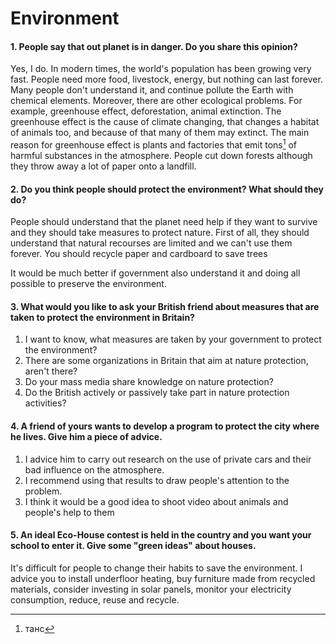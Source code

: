 # Environment

#### 1. People say that out planet is in danger. Do you share this opinion?

Yes, I do. In modern times, the world's population has been growing very fast. People need more food, livestock, energy, but nothing can last forever. Many people don't understand it, and continue pollute the Earth with chemical elements. Moreover, there are other ecological problems. For example, greenhouse effect, deforestation, animal extinction. The greenhouse effect is the cause of climate changing, that changes a habitat of animals too, and because of that many of them may extinct. The main reason for greenhouse effect is plants and factories that emit tons[^1] of harmful substances in the atmosphere. People cut down forests although they throw away a lot of paper onto a landfill.

[^1]: танс

#### 2. Do you think people should protect the environment? What should they do?

People should understand that the planet need help if they want to survive and they should take measures to protect nature. First of all, they should understand that natural recourses are limited and we can't use them forever. You should recycle paper and cardboard to save trees

It would be much better if government also understand it and doing all possible to preserve the environment.

#### 3. What would you like to ask your British friend about measures that are taken to protect the environment in Britain?

1. I want to know, what measures are taken by your government to protect the environment?
2. There are some organizations in Britain that aim at nature protection, aren't there?
3. Do your mass media share knowledge on nature protection?
4. Do the British actively or passively take part in nature protection activities?

#### 4. A friend of yours wants to develop a program to protect the city where he lives. Give him a piece of advice.

1. I advice him to carry out research on the use of private cars and their bad influence on the atmosphere.
2. I recommend using that results to draw people's attention to the problem.
3. I think it would be a good idea to shoot video about animals and people's help to them

#### 5. An ideal Eco-House contest is held in the country and you want your school to enter it. Give some "green ideas" about houses.

It's difficult for people to change their habits to save the environment. I advice you to install underfloor heating, buy furniture made from recycled materials, consider investing in solar panels, monitor your electricity consumption, reduce, reuse and recycle.

